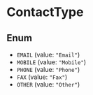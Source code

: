 # ContactType

## Enum

* `EMAIL` (value: `"Email"`)
* `MOBILE` (value: `"Mobile"`)
* `PHONE` (value: `"Phone"`)
* `FAX` (value: `"Fax"`)
* `OTHER` (value: `"Other"`)
